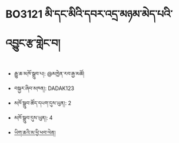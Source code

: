 # BO3121 མི་དང་མིའི་དབར་འདྲ་མཉམ་མེད་པའི་འབྱུང་རྩ་གླེང་བ།
- རྒྱུ་ཆ་མཁོ་སྒྲུབ་པ།: @མཁྱེན་རབ་རྒྱ་མཚོ།
- བསྐྱར་ཞིབ་མཁན།: DADAK123
- མཁོ་སྒྲུབ་ཚོད་དཔག་དུས་ཡུན།: 2
- མཁོ་སྒྲུབ་དུས་ཡུན།: 4
- [ཡིག་ཆའི་མ་ཕྱི་ཕབ་ལེན།](https://github.com/MonlamAI/BO3121/releases/download/3121/default.pdf)
